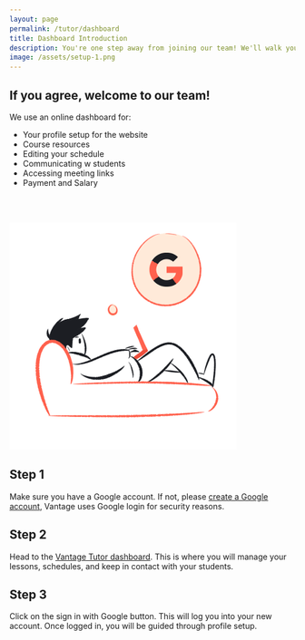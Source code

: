 ```yaml
---
layout: page
permalink: /tutor/dashboard
title: Dashboard Introduction
description: You're one step away from joining our team! We'll walk you through it.
image: /assets/setup-1.png
---
```



## If you agree, welcome to our team!

We use an online dashboard for:
- Your profile setup for the website
- Course resources
- Editing your schedule
- Communicating w students
- Accessing meeting links
- Payment and Salary


<br><br>

<div class='flex'>
    <img src='/assets/setup-2.png'>
    <div style='width:500px;'>
        <h2>Step 1</h2>
        <p>Make sure you have a Google account. If not, please <a href='https://accounts.google.com/signup/v2/webcreateaccount?flowName=GlifWebSignIn&flowEntry=SignUp'>create a Google account</a>, Vantage uses Google login for security reasons.</p>
        <h2>Step 2</h2>
        <p>Head to the <a href="https://vantagetutoring.github.io/tutordashboard" target="_blank">Vantage Tutor dashboard</a>. This is where you will manage your lessons, schedules, and keep in contact with your students.</p>
        <h2>Step 3</h2>
        <p>Click on the sign in with Google button. This will log you into your new account. Once logged in, you will be guided through profile setup.</p>
    </div>
</div>
